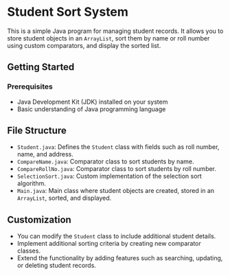 # Student Sort System

This is a simple Java program for managing student records. It allows you to store student objects in an `ArrayList`, sort them by name or roll number using custom comparators, and display the sorted list.

## Getting Started

### Prerequisites

- Java Development Kit (JDK) installed on your system
- Basic understanding of Java programming language

## File Structure

- `Student.java`: Defines the `Student` class with fields such as roll number, name, and address.
- `CompareName.java`: Comparator class to sort students by name.
- `CompareRollNo.java`: Comparator class to sort students by roll number.
- `SelectionSort.java`: Custom implementation of the selection sort algorithm.
- `Main.java`: Main class where student objects are created, stored in an `ArrayList`, sorted, and displayed.

## Customization

- You can modify the `Student` class to include additional student details.
- Implement additional sorting criteria by creating new comparator classes.
- Extend the functionality by adding features such as searching, updating, or deleting student records.
   
